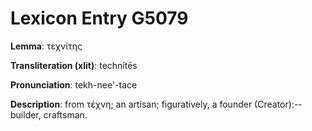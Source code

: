 # Lexicon Entry G5079

**Lemma**: τεχνίτης

**Transliteration (xlit)**: technítēs

**Pronunciation**: tekh-nee'-tace

**Description**:
from τέχνη; an artisan; figuratively, a founder (Creator):--builder, craftsman.
